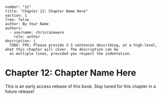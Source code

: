 ```metadata
number: "12"
title: "Chapter 12: Chapter Name Here"
section: 1
free: false
author: By Your Name
authors:
  - username: chrisrazeware
    role: author
description: |
  TODO: FPE: Please provide 2-3 sentences describing, at a high-level, what this chapter will cover. The description can be
  on multiple lines, provided you respect the indentation.
```

# Chapter 12: Chapter Name Here

This is an early access release of this book. Stay tuned for this chapter in a future release!